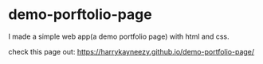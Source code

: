 # demo-porftolio-page
I made a simple web app(a demo portfolio page) with html and css.

check this page out:
https://harrykayneezy.github.io/demo-portfolio-page/
